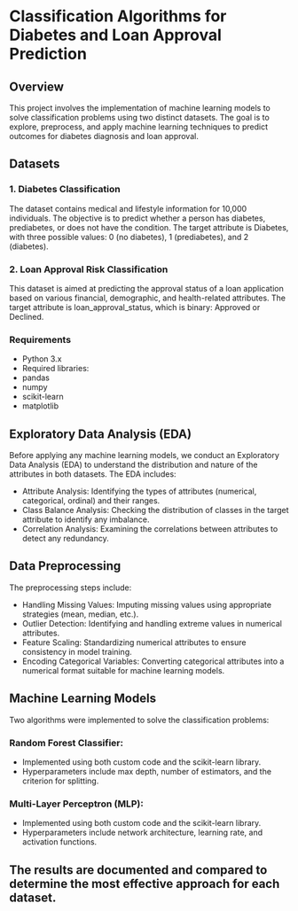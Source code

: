 # Classification Algorithms for Diabetes and Loan Approval Prediction
## Overview

This project involves the implementation of machine learning models to solve classification problems using two distinct datasets. The goal is to explore, preprocess, and apply machine learning techniques to predict outcomes for diabetes diagnosis and loan approval.
## Datasets
### 1. Diabetes Classification

The dataset contains medical and lifestyle information for 10,000 individuals. The objective is to predict whether a person has diabetes, prediabetes, or does not have the condition. The target attribute is Diabetes, with three possible values: 0 (no diabetes), 1 (prediabetes), and 2 (diabetes).
### 2. Loan Approval Risk Classification

This dataset is aimed at predicting the approval status of a loan application based on various financial, demographic, and health-related attributes. The target attribute is loan_approval_status, which is binary: Approved or Declined.
### Requirements
  - Python 3.x
  - Required libraries:
   - pandas
  - numpy
  - scikit-learn
  -  matplotlib


## Exploratory Data Analysis (EDA)

Before applying any machine learning models, we conduct an Exploratory Data Analysis (EDA) to understand the distribution and nature of the attributes in both datasets. The EDA includes:

- Attribute Analysis: Identifying the types of attributes (numerical, categorical, ordinal) and their ranges.
- Class Balance Analysis: Checking the distribution of classes in the target attribute to identify any imbalance.
- Correlation Analysis: Examining the correlations between attributes to detect any redundancy.

## Data Preprocessing

The preprocessing steps include:

- Handling Missing Values: Imputing missing values using appropriate strategies (mean, median, etc.).
- Outlier Detection: Identifying and handling extreme values in numerical attributes.
- Feature Scaling: Standardizing numerical attributes to ensure consistency in model training.
- Encoding Categorical Variables: Converting categorical attributes into a numerical format suitable for machine learning models.

## Machine Learning Models

Two algorithms were implemented to solve the classification problems:

### Random Forest Classifier:
  - Implemented using both custom code and the scikit-learn library.
  - Hyperparameters include max depth, number of estimators, and the criterion for splitting.

### Multi-Layer Perceptron (MLP):
  - Implemented using both custom code and the scikit-learn library.
  - Hyperparameters include network architecture, learning rate, and activation functions.


## The results are documented and compared to determine the most effective approach for each dataset.
